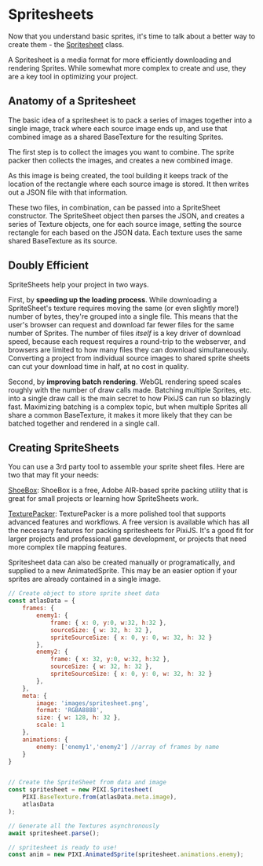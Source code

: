 # Spritesheets

Now that you understand basic sprites, it's time to talk about a better way to create them - the [Spritesheet](/api/classes/pixi_spritesheet.Spritesheet) class.

A Spritesheet is a media format for more efficiently downloading and rendering Sprites.  While somewhat more complex to create and use, they are a key tool in optimizing your project.

## Anatomy of a Spritesheet

The basic idea of a spritesheet is to pack a series of images together into a single image, track where each source image ends up, and use that combined image as a shared BaseTexture for the resulting Sprites.  

The first step is to collect the images you want to combine.  The sprite packer then collects the images, and creates a new combined image.

<!--TODO: Image showing multiple source images, combined into a single image-->

As this image is being created, the tool building it keeps track of the location of the rectangle where each source image is stored.  It then writes out a JSON file with that information.

<!--TODO: SpriteSheet json goes here-->

These two files, in combination, can be passed into a SpriteSheet constructor.  The SpriteSheet object then parses the JSON, and creates a series of Texture objects, one for each source image, setting the source rectangle for each based on the JSON data.  Each texture uses the same shared BaseTexture as its source.

## Doubly Efficient

SpriteSheets help your project in two ways.

First, by __speeding up the loading process__.  While downloading a SpriteSheet's texture requires moving the same (or even slightly more!) number of bytes, they're grouped into a single file.  This means that the user's browser can request and download far fewer files for the same number of Sprites.  The number of files *itself* is a key driver of download speed, because each request requires a round-trip to the webserver, and browsers are limited to how many files they can download simultaneously.  Converting a project from individual source images to shared sprite sheets can cut your download time in half, at no cost in quality.

Second, by __improving batch rendering__.  WebGL rendering speed scales roughly with the number of draw calls made.  Batching multiple Sprites, etc. into a single draw call is the main secret to how PixiJS can run so blazingly fast.  Maximizing batching is a complex topic, but when multiple Sprites all share a common BaseTexture, it makes it more likely that they can be batched together and rendered in a single call.

## Creating SpriteSheets

You can use a 3rd party tool to assemble your sprite sheet files.  Here are two that may fit your needs:

[ShoeBox](http://renderhjs.net/shoebox/): ShoeBox is a free, Adobe AIR-based sprite packing utility that is great for small projects or learning how SpriteSheets work.

[TexturePacker](https://www.codeandweb.com/texturepacker): TexturePacker is a more polished tool that supports advanced features and workflows. A free version is available which has all the necessary features for packing spritesheets for PixiJS. It's a good fit for larger projects and professional game development, or projects that need more complex tile mapping features.

Spritesheet data can also be created manually or programatically, and supplied to a new AnimatedSprite. This may be an easier option if your sprites are already contained in a single image.

```javascript
// Create object to store sprite sheet data
const atlasData = {
	frames: {
		enemy1: {
			frame: { x: 0, y:0, w:32, h:32 },
			sourceSize: { w: 32, h: 32 },
			spriteSourceSize: { x: 0, y: 0, w: 32, h: 32 }
		},
		enemy2: {
			frame: { x: 32, y:0, w:32, h:32 },
			sourceSize: { w: 32, h: 32 },
			spriteSourceSize: { x: 0, y: 0, w: 32, h: 32 }
		},
	},
	meta: {
		image: 'images/spritesheet.png',
		format: 'RGBA8888',
		size: { w: 128, h: 32 },
		scale: 1
	},
	animations: {
		enemy: ['enemy1','enemy2'] //array of frames by name
	}
}


// Create the SpriteSheet from data and image
const spritesheet = new PIXI.Spritesheet(
	PIXI.BaseTexture.from(atlasData.meta.image),
	atlasData
);

// Generate all the Textures asynchronously
await spritesheet.parse();

// spritesheet is ready to use!
const anim = new PIXI.AnimatedSprite(spritesheet.animations.enemy);
```
